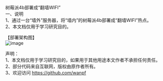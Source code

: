 树莓派4b部署成“翻墙WIFI” <br>
一、说明<br>
1、通过一台“墙外”服务器，将“墙内”的树莓派4b部署成“翻墙WIFI”热点。<br>
2、本文档仅用于学习研究目的。<br>

【部署架构图】<br>
![image](https://raw.githubusercontent.com/wanpf/-WIFI-/main/%E7%BF%BB%E5%A2%99WIFI%E9%83%A8%E7%BD%B2%E8%AF%B4%E6%98%8E.png)

声明：<br>
1、本文档仅用于学习研究目的，如果用于其他用途本文作者不承担任何责任。<br>
2、部分代码来自互联网，版权由原作者所有。<br>
3、欢迎访问 https://github.com/wanpf <br>
